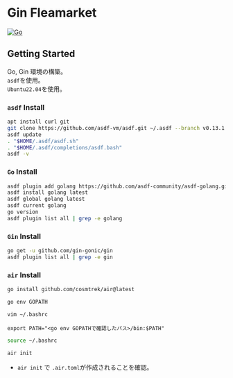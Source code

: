 # Gin Fleamarket

[![Go](https://pkg.go.dev/badge/github.com/gin-gonic/gin.svg)](https://pkg.go.dev/github.com/gin-gonic/gin)

## Getting Started

Go, Gin 環境の構築。  
`asdf`を使用。  
`Ubuntu22.04`を使用。

### `asdf` Install

```bash
apt install curl git
git clone https://github.com/asdf-vm/asdf.git ~/.asdf --branch v0.13.1
asdf update
. "$HOME/.asdf/asdf.sh"
. "$HOME/.asdf/completions/asdf.bash"
asdf -v
```

### `Go` Install

```bash
asdf plugin add golang https://github.com/asdf-community/asdf-golang.git
asdf install golang latest
asdf global golang latest
asdf current golang
go version
asdf plugin list all | grep -e golang
```

### `Gin` Install

```bash
go get -u github.com/gin-gonic/gin
asdf plugin list all | grep -e gin
```

### `air` Install

```bash
go install github.com/cosmtrek/air@latest
```

```bash
go env GOPATH
```

```bash
vim ~/.bashrc
```

```bash: .bashrc
export PATH="<go env GOPATHで確認したパス>/bin:$PATH"
```

```bash
source ~/.bashrc
```

```bash
air init
```

- `air init` で `.air.toml`が作成されることを確認。
